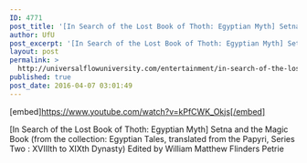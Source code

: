 ```yaml
---
ID: 4771
post_title: '[In Search of the Lost Book of Thoth: Egyptian Myth] Setna and the Magic Book'
author: UfU
post_excerpt: '[In Search of the Lost Book of Thoth: Egyptian Myth] Setna and the Magic Book (from the collection: Egyptian Tales, translated from the Papyri, Series Two : XVIIIth to XIXth Dynasty) Edited by William Matthew Flinders Petrie'
layout: post
permalink: >
  http://universalflowuniversity.com/entertainment/in-search-of-the-lost-book-of-thoth-egyptian-myth-setna-and-the-magic-book/
published: true
post_date: 2016-04-07 03:01:49
---
```

[embed]https://www.youtube.com/watch?v=kPfCWK_Okjs[/embed]<br>
<p>[In Search of the Lost Book of Thoth: Egyptian Myth] Setna and the Magic Book (from the collection: Egyptian Tales, translated from the Papyri, Series Two : XVIIIth to XIXth Dynasty) Edited by William Matthew Flinders Petrie</p>